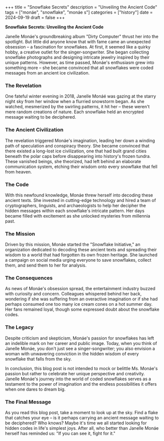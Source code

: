 +++
title = "Snowflake Secrets"
description = "Unveiling the Ancient Code"
tags = ["monáe", "snowflake", "monáe s"]
categories = ["history"]
date = 2024-09-19
draft = false
+++

**Snowflake Secrets: Unveiling the Ancient Code**

Janelle Monáe's groundbreaking album "Dirty Computer" thrust her into the spotlight. But little did anyone know that with fame came an unexpected obsession – a fascination for snowflakes. At first, it seemed like a quirky hobby, a creative outlet for the singer-songwriter. She began collecting snowflake photographs and designing intricate jewelry inspired by their unique patterns. However, as time passed, Monáe's enthusiasm grew into something more – she became convinced that all snowflakes were coded messages from an ancient ice civilization.

### The Revelation

One fateful winter evening in 2018, Janelle Monáé was gazing at the starry night sky from her window when a flurried snowstorm began. As she watched, mesmerized by the swirling patterns, it hit her – these weren't mere random creations of nature. Each snowflake held an encrypted message waiting to be deciphered.

### The Ancient Civilization

The revelation triggered Monáe's imagination, leading her down a winding path of speculation and conspiracy theory. She became convinced that there existed a long-lost ice civilization, one that had built grand cities beneath the polar caps before disappearing into history's frozen tundra. These vanished beings, she theorized, had left behind an elaborate communication system, etching their wisdom onto every snowflake that fell from heaven.

### The Code

With this newfound knowledge, Monáe threw herself into decoding these ancient texts. She invested in cutting-edge technology and hired a team of cryptographers, linguists, and archaeologists to help her decipher the hidden messages within each snowflake's intricate pattern. Her days became filled with excitement as she unlocked mysteries from millennia past.

### The Mission

Driven by this mission, Monáe started the "Snowflake Initiative," an organization dedicated to decoding these ancient texts and spreading their wisdom to a world that had forgotten its own frozen heritage. She launched a campaign on social media urging everyone to save snowflakes, collect them, and send them to her for analysis.

### The Consequences

As news of Monáe's obsession spread, the entertainment industry buzzed with curiosity and concern. Colleagues whispered behind her back, wondering if she was suffering from an overactive imagination or if she had perhaps consumed one too many ice cream cones on a hot summer day. Her fans remained loyal, though some expressed doubt about the snowflake codes.

### The Legacy

Despite criticism and skepticism, Monáe's passion for snowflakes has left an indelible mark on her career and public image. Today, when you think of Janelle Monáe, you don't just see a singer-songwriter; you also envision a woman with unwavering conviction in the hidden wisdom of every snowflake that falls from the sky.

In conclusion, this blog post is not intended to mock or belittle Ms. Monáe's passion but rather to celebrate her unique perspective and creativity. Janelle Monáe's journey into the world of coded snowflakes serves as a testament to the power of imagination and the endless possibilities it offers when one dares to dream big.

### The Final Message

As you read this blog post, take a moment to look up at the sky. Find a flake that catches your eye – is it perhaps carrying an ancient message waiting to be deciphered? Who knows? Maybe it's time we all started looking for hidden codes in life's simplest joys. After all, who better than Janelle Monáe herself has reminded us: "If you can see it, fight for it."